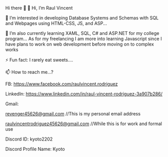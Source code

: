 Hi there 👋
👋 Hi, I’m Raul Vincent 

👀 I’m interested in developing Database Systems and Schemas with SQL and Webpages using HTML-CSS, JS, and ASP...

🌱 I’m also currently learning XAML, SQL, C# and ASP.NET for my college program... As for my freelancing I am more into learning Javascript since I have plans to work on web development before moving on to complex works

⚡ Fun fact: I rarely eat sweets....
  
📫 How to reach me...?

FB: 
https://www.facebook.com/raulvincent.rodriguez

LinkedIn:
https://www.linkedin.com/in/raul-vincent-rodriguez-3a907b286/

Gmail:

revenger45626@gmail.com //This is my personal email address

raulvincentrodriguez45626@gmail.com //While this is for work and formal use

Discord ID: kyoto2202

Discord Profile Name: Kyoto
<!--
**Lockheer/Lockheer** is a ✨ _special_ ✨ repository because its `README.md` (this file) appears on your GitHub profile.

Here are some ideas to get you started:

- 🔭 I’m currently working on ...
- 🌱 I’m currently learning ...
- 👯 I’m looking to collaborate on ...

-->
